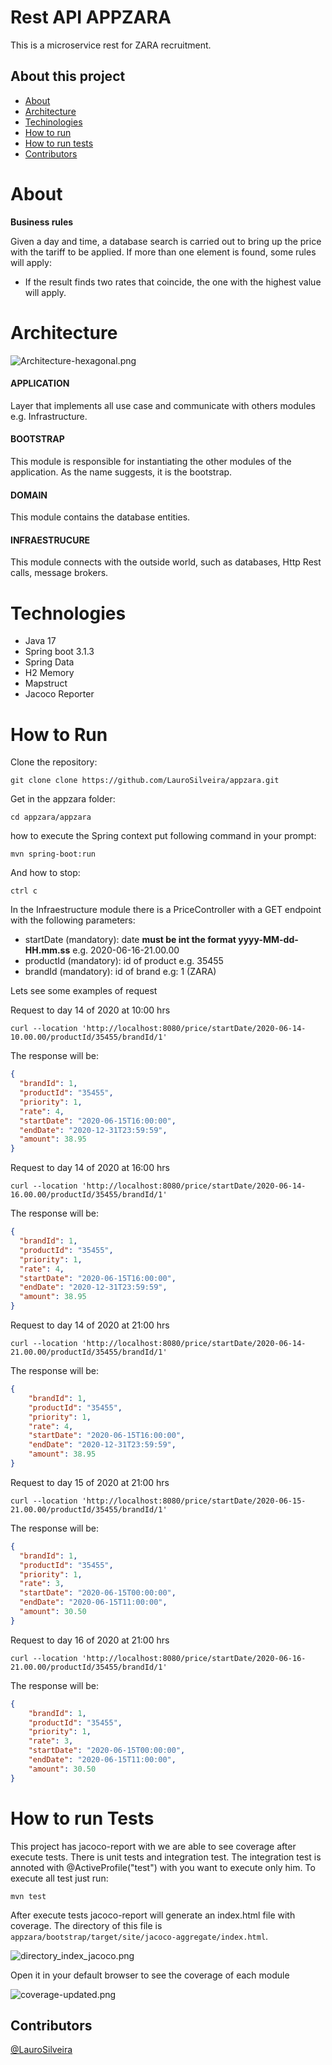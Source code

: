 # Rest API APPZARA

<p>This is a microservice rest for ZARA recruitment.</p>

## About this project
* [About](#about)
* [Architecture](#architecture)
* [Techinologies](#techinologies)
* [How to run](#how-to-run)
* [How to run tests](#how-to-run-tests)
* [Contributors](#contributors)

# About
**Business rules**
<p> Given a day and time, a database search is carried out to bring up the price with the tariff to be applied.
If more than one element is found, some rules will apply:</p>
<ul> 
    <li>If the result finds two rates that coincide, the one with the highest value will apply.</li> 
</ul>

# Architecture
![Architecture-hexagonal.png](data/Architecture-hexagonal.png)

#### APPLICATION
Layer that implements all use case and communicate with others modules e.g. Infrastructure.

#### BOOTSTRAP
This module is responsible for instantiating the other modules of the application.
As the name suggests, it is the bootstrap.

#### DOMAIN
This module contains the database entities.

#### INFRAESTRUCURE
This module connects with the outside world, such as databases, Http Rest calls, message brokers.

# Technologies
- Java 17
- Spring boot 3.1.3
- Spring Data
- H2 Memory
- Mapstruct
- Jacoco Reporter

# How to Run
<p>
Clone the repository:

```
git clone clone https://github.com/LauroSilveira/appzara.git
```

Get in the appzara folder:
``` 
cd appzara/appzara
```
how to execute the Spring context put following command in your prompt:
```
mvn spring-boot:run
```

And how to stop:
```
ctrl c
```

In the Infraestructure module there is a PriceController with a GET endpoint with the following parameters:

- startDate (mandatory): date **must be int the format yyyy-MM-dd-HH.mm.ss** e.g. 2020-06-16-21.00.00
- productId (mandatory): id of product e.g. 35455
- brandId (mandatory): id of brand e.g: 1 (ZARA)
</p>

<p>Lets see some examples of request</p>
<p>Request to day 14 of 2020 at 10:00 hrs</p>

```
curl --location 'http://localhost:8080/price/startDate/2020-06-14-10.00.00/productId/35455/brandId/1'
```

<p>The response will be:</p>

```json lines
{
  "brandId": 1,
  "productId": "35455",
  "priority": 1,
  "rate": 4,
  "startDate": "2020-06-15T16:00:00",
  "endDate": "2020-12-31T23:59:59",
  "amount": 38.95
}
```

<p>Request to day 14 of 2020 at 16:00 hrs</p>

```
curl --location 'http://localhost:8080/price/startDate/2020-06-14-16.00.00/productId/35455/brandId/1'
```

<p>The response will be:</p>

```json lines
{
  "brandId": 1,
  "productId": "35455",
  "priority": 1,
  "rate": 4,
  "startDate": "2020-06-15T16:00:00",
  "endDate": "2020-12-31T23:59:59",
  "amount": 38.95
}
```

<p>Request to day 14 of 2020 at 21:00 hrs</p>

```
curl --location 'http://localhost:8080/price/startDate/2020-06-14-21.00.00/productId/35455/brandId/1'
```
<p>The response will be:</p>

```json lines
{
    "brandId": 1,
    "productId": "35455",
    "priority": 1,
    "rate": 4,
    "startDate": "2020-06-15T16:00:00",
    "endDate": "2020-12-31T23:59:59",
    "amount": 38.95
}
```

<p>Request to day 15 of 2020 at 21:00 hrs</p>

```
curl --location 'http://localhost:8080/price/startDate/2020-06-15-21.00.00/productId/35455/brandId/1'
```
<p>The response will be:</p>

```json lines
{
  "brandId": 1,
  "productId": "35455",
  "priority": 1,
  "rate": 3,
  "startDate": "2020-06-15T00:00:00",
  "endDate": "2020-06-15T11:00:00",
  "amount": 30.50
}
```
<p>Request to day 16 of 2020 at 21:00 hrs</p>

```
curl --location 'http://localhost:8080/price/startDate/2020-06-16-21.00.00/productId/35455/brandId/1'
```
<p>The response will be:</p>

```json lines
{
    "brandId": 1,
    "productId": "35455",
    "priority": 1,
    "rate": 3,
    "startDate": "2020-06-15T00:00:00",
    "endDate": "2020-06-15T11:00:00",
    "amount": 30.50
}
```

# How to run Tests

<p> This project has jacoco-report with we are able to see coverage after execute tests.
There is unit tests and integration test.
The integration test is annoted with @ActiveProfile("test") with you want to execute only him.
To execute all test just run:
</p>

```
mvn test
```

After execute tests jacoco-report will generate an index.html file with coverage.
The directory of this file is `appzara/bootstrap/target/site/jacoco-aggregate/index.html`.

![directory_index_jacoco.png](data/directory_index_jacoco.png)

<p>Open it in your default browser to see the coverage of each module</p>

![coverage-updated.png](data/coverage-updated.png)

## Contributors
[@LauroSilveira](https://github.com/LauroSilveira)
